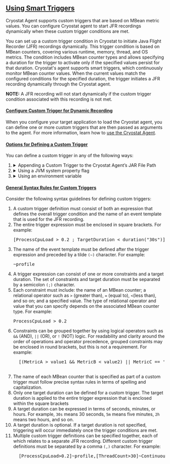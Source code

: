 ## [Using Smart Triggers](#using-smart-triggers)
Cryostat Agent supports custom triggers that are based on MBean metric values. You can configure Cryostat agent to start JFR recordings dynamically when these custom trigger conditions are met.

You can set up a custom trigger condition in Cryostat to initiate Java Flight Recorder (JFR) recordings dynamically. This trigger condition is based on MBean counters, covering various runtime, memory, thread, and OS metrics. The condition includes MBean counter types and allows specifying a duration for the trigger to activate only if the specified values persist for that duration. Cryostat's agent supports smart triggers, which continuously monitor MBean counter values. When the current values match the configured conditions for the specified duration, the trigger initiates a JFR recording dynamically through the Cryostat agent.

**NOTE:** A JFR recording will not start dynamically if the custom trigger condition associated with this recording is not met.

#### [Configure Custom Trigger for Dynamic Recording](#configure-custom-trigger-for-dynamic-recording)
When you configure your target application to load the Cryostat agent, you can define one or more custom triggers that are then passed as arguments to the agent.
For more information, learn how to [use the Cryostat Agent](#using-the-cryostat-agent).

#### [Options for Defining a Custom Trigger](#options-for-defining-a-custom-trigger)
You can define a custom trigger in any of the following ways:

<ol>
  <li>
    <details>
      <summary>Appending a Custom Trigger to the Cryostat Agent’s JAR File Path</summary>
      <p>
The following example shows how to append a simple custom trigger to the Cryostat agent’s JAR file path:
      </p>
      <pre>
  JAVA_OPTS="-javaagent:/deployments/app/cryostat-agent-shaded.jar=[ProcessCpuLoad > 0.2 ; TargetDuration > duration("30s")]~profile"
      </pre>
      <p>
      The preceding example trigger instructs the agent to start a JFR recording if the ProcessCpuLoad metric has a value greater than 0.2 for a duration of more than 30 seconds: This example also instructs the agent to use the profile event template for the JFR recording.
      </p>
    </details>
  </li>
  <li>
    <details>
      <summary>Using a JVM system property flag</summary>
      <p>
The following example shows how to specify a simple custom trigger by using a JVM system property flag:
      </p>
      <pre>
  -Dcryostat.agent.smart-trigger.definitions="[ProcessCpuLoad > 0.2 ; TargetDuration > duration(\"30s\")]~profile"
      </pre>
      <p>
      This example uses the same custom trigger criteria as the preceding example.
      </p>
    </details>
  </li>
  <li>
    <details>
      <summary>Using an environment variable</summary>
      <p>
The following example shows how to specify a simple custom trigger by using an environment variable:
      </p>
      <pre>
  - name: CRYOSTAT_AGENT_SMART_TRIGGER_DEFINITIONS
    value: "[ProcessCpuLoad > 0.2 ; TargetDuration > duration(\"30s\")]~profile"
      </pre>
      <p>
This example uses the same custom trigger criteria as the preceding examples.
      </p>
    </details>
  </li>
</ol>

#### [General Syntax Rules for Custom Triggers](#general-syntax-rules-for-custom-triggers)
Consider the following syntax guidelines for defining custom triggers:
<ol>
    <li>A custom trigger definition must consist of both an expression that defines the overall trigger condition and the name of an event template that is used for the JFR recording.</li>
    <li>The entire trigger expression must be enclosed in square brackets. For example: <pre>[ProcessCpuLoad > 0.2 ; TargetDuration < duration("30s")]</pre></li>
    <li>The name of the event template must be defined after the trigger expression and preceded by a tilde <code>(~)</code> character. For example: <pre>~profile</pre></li>
    <li>A trigger expression can consist of one or more constraints and a target duration. The set of constraints and target duration must be separated by a semicolon <code>(;)</code> character.</li>
    <li>Each constraint must include: the name of an MBean counter; a relational operator such as <code>></code> (greater than), <code>=</code> (equal to), <code><</code>(less than), and so on; and a specified value. The type of relational operator and value that you can specify depends on the associated MBean counter type. For example: <pre>ProcessCpuLoad > 0.2</pre></li>
    <li>Constraints can be grouped together by using logical operators such as <code>&&</code> (AND), <code>||</code> (OR), or <code>!</code> (NOT) logic. For readability and clarity around the order of operations and operator precedence, grouped constraints may be enclosed in round brackets, but this is not a requirement. For example:
    <pre>
  [(MetricA > value1 && MetricB < value2) || MetricC == 'stringvalue' ; TargetDuration > duration("30s")]
    </pre>
    </li>
    <li>
    The name of each MBean counter that is specified as part of a custom trigger must follow precise syntax rules in terms of spelling and capitalization.
    </li>
    <li>
    Only one target duration can be defined for a custom trigger. The target duration is applied to the entire trigger expression that is enclosed within the square brackets
    </li>
    <li>
    A target duration can be expressed in terms of seconds, minutes, or hours. For example, <code>30s</code> means 30 seconds, <code>5m</code> means five minutes, <code>2h</code> means two hours, and so on.
    </li>
    <li>
    A target duration is optional. If a target duration is not specified, triggering will occur immediately once the trigger conditions are met.
    </li>
    <li>
    Multiple custom trigger definitions can be specified together, each of which relates to a separate JFR recording. Different custom trigger definitions must be separated by a comma <code>(,)</code> character. For example:
    <pre>
  [ProcessCpuLoad>0.2]~profile,[ThreadCount>30]~Continuous
    </pre>
    </li>
</ol>

